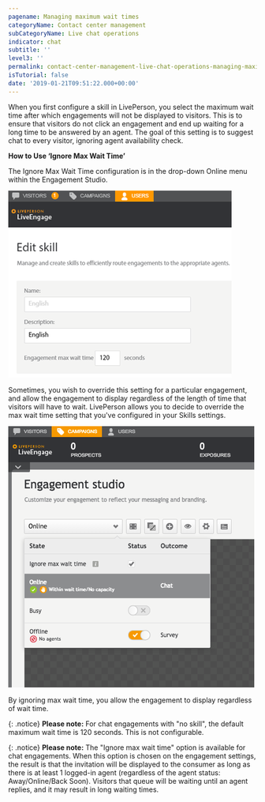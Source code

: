 ```yaml
---
pagename: Managing maximum wait times
categoryName: Contact center management
subCategoryName: Live chat operations
indicator: chat
subtitle: ''
level3: ''
permalink: contact-center-management-live-chat-operations-managing-maximum-wait-times.html
isTutorial: false
date: '2019-01-21T09:51:22.000+00:00'
---
```


When you first configure a skill in LivePerson, you select the maximum wait time after which engagements will not be displayed to visitors. This is to ensure that visitors do not click an engagement and end up waiting for a long time to be answered by an agent. The goal of this setting is to suggest chat to every visitor, ignoring agent availability check.

**How to Use ‘Ignore Max Wait Time’**

The Ignore Max Wait Time configuration is in the drop-down Online menu within the Engagement Studio.

![](/img/max-wait-time-1.png)

Sometimes, you wish to override this setting for a particular engagement, and allow the engagement to display regardless of the length of time that visitors will have to wait. LivePerson allows you to decide to override the max wait time setting that you've configured in your Skills settings.

![](/img/max-wait-time-2.png)

By ignoring max wait time, you allow the engagement to display regardless of wait time.

{: .notice}
**Please note:** For chat engagements with "no skill", the default maximum wait time is 120 seconds. This is not configurable.

{: .notice}
**Please note:** The "Ignore max wait time" option is available for chat engagements. When this option is chosen on the engagement settings, the result is that the invitation will be displayed to the consumer as long as there is at least 1 logged-in agent (regardless of the agent status: Away/Online/Back Soon). Visitors that queue  will be waiting until an agent replies, and it may result in long waiting times. 

